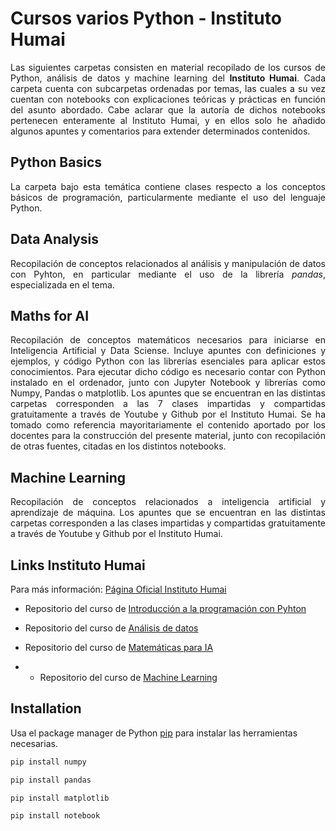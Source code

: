 # Cursos varios Python - Instituto Humai

<div style="text-align: justify">Las siguientes carpetas consisten en material recopilado de los cursos de Python, análisis de datos y machine learning del <b>Instituto Humai</b>. Cada carpeta cuenta con subcarpetas ordenadas por temas, las cuales a su vez cuentan con notebooks con explicaciones teóricas y prácticas en función del asunto abordado. Cabe aclarar que la autoría de dichos notebooks pertenecen enteramente al Instituto Humai, y en ellos solo he añadido algunos apuntes y comentarios para extender determinados contenidos.</div>

## Python Basics

<div style="text-align: justify">La carpeta bajo esta temática contiene clases respecto a los conceptos básicos de programación, particularmente mediante el uso del lenguaje Python.</div>

## Data Analysis

<div style="text-align: justify">Recopilación de conceptos relacionados al análisis y manipulación de datos con Pyhton, en particular mediante el uso de la librería <i>pandas</i>, especializada en el tema.</div>

## Maths for AI

<div style="text-align: justify">Recopilación de conceptos matemáticos necesarios para iniciarse en Inteligencia Artificial y Data Sciense. Incluye apuntes con definiciones y ejemplos, y código Python con las librerías esenciales para aplicar estos conocimientos. Para ejecutar dicho código es necesario contar con Python instalado en el ordenador, junto con Jupyter Notebook y librerías como Numpy, Pandas o matplotlib.
Los apuntes que se encuentran en las distintas carpetas corresponden a las 7 clases impartidas y compartidas gratuitamente a través de Youtube y Github por el Instituto Humai. Se ha tomado como referencia mayoritariamente el contenido aportado por los docentes para la construcción del presente material, junto con recopilación de otras fuentes, citadas en los distintos notebooks.</div>

## Machine Learning

<div style="text-align: justify">Recopilación de conceptos relacionados a inteligencia artificial y aprendizaje de máquina.
Los apuntes que se encuentran en las distintas carpetas corresponden a las clases impartidas y compartidas gratuitamente a través de Youtube y Github por el Instituto Humai.</div>

## Links Instituto Humai

Para más información: [Página Oficial Instituto Humai](https://humai.com.ar/)

* Repositorio del curso de [Introducción a la programación con Pyhton](https://github.com/institutohumai/cursos-python/tree/master/Introduccion)

* Repositorio del curso de [Análisis de datos](https://github.com/institutohumai/cursos-python/tree/master/AnalisisDeDatos)

* Repositorio del curso de [Matemáticas para IA](https://github.com/institutohumai/cursos-python/tree/master/MatematicasParaIA)

* * Repositorio del curso de [Machine Learning](https://github.com/institutohumai/cursos-python/tree/master/MachineLearning)

## Installation

Usa el package manager de Python [pip](https://pypi.org/project/pip/) para instalar las herramientas necesarias.

```bash
pip install numpy

pip install pandas

pip install matplotlib

pip install notebook
```
